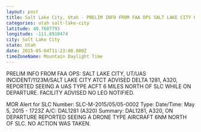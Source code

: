 ```yaml
---
layout: post
title: Salt Lake City, Utah - PRELIM INFO FROM FAA OPS SALT LAKE CITY UT UAS INCIDENT 1123M SALT LAKE CITY
categories: utah salt-lake-city
latitude: 40.7607793
longitude: -111.8910474
city: Salt Lake City
state: Utah
date: 2015-05-04T11:23:00.000Z
timeZoneName: Mountain Daylight Time
---
```


PRELIM INFO FROM FAA OPS: SALT LAKE CITY, UT/UAS INCIDENT/1123M/SALT LAKE CITY ATCT ADVISED DELTA 1281, A320, REPORTED SEEING A UAS TYPE ACFT 6 MILES NORTH OF SLC WHILE ON DEPARTURE. FACILITY ADVISED NO LEO NOTIFIED.

MOR Alert for SLC
Number: SLC-M-2015/05/05-0002
Type: 
Date/Time: May 5, 2015 - 1723Z
A/C: DAL1281 (A320)
Summary: DAL1281, A320, ON DEPARTURE REPORTED SEEING A DRONE TYPE AIRCRAFT 6NM NORTH OF SLC. NO ACTION WAS TAKEN.